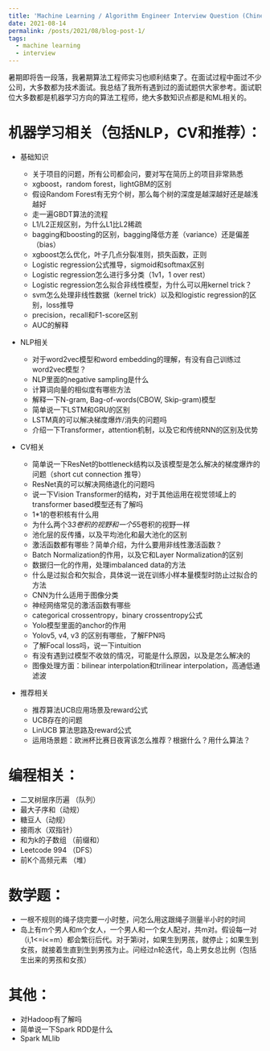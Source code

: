 ```yaml
---
title: 'Machine Learning / Algorithm Engineer Interview Question (Chinese)'
date: 2021-08-14
permalink: /posts/2021/08/blog-post-1/
tags:
  - machine learning
  - interview
---
```


暑期即将告一段落，我暑期算法工程师实习也顺利结束了。在面试过程中面过不少公司，大多数都为技术面试。我总结了我所有遇到过的面试题供大家参考。面试职位大多数都是机器学习方向的算法工程师，绝大多数知识点都是和ML相关的。


机器学习相关（包括NLP，CV和推荐）：
======
* 基础知识
  - 关于项目的问题，所有公司都会问，要对写在简历上的项目非常熟悉
  - xgboost，random forest，lightGBM的区别
  - 假设Random Forest有无穷个树，那么每个树的深度是越深越好还是越浅越好
  - 走一遍GBDT算法的流程
  - L1/L2正规区别，为什么L1比L2稀疏
  - bagging和boosting的区别，bagging降低方差（variance）还是偏差（bias）
  - xgboost怎么优化，叶子几点分裂准则，损失函数，正则
  - Logistic regression公式推导，sigmoid和softmax区别 
  - Logistic regression怎么进行多分类（1v1，1 over rest）
  - Logistic regression怎么拟合非线性模型，为什么可以用kernel trick？
  - svm怎么处理非线性数据（kernel trick）以及和logistic regression的区别，loss推导
  - precision，recall和F1-score区别
  - AUC的解释

* NLP相关
  - 对于word2vec模型和word embedding的理解，有没有自己训练过word2vec模型？
  - NLP里面的negative sampling是什么
  - 计算词向量的相似度有哪些方法
  - 解释一下N-gram, Bag-of-words(CBOW, Skip-gram)模型
  - 简单说一下LSTM和GRU的区别
  - LSTM真的可以解决梯度爆炸/消失的问题吗
  - 介绍一下Transformer，attention机制，以及它和传统RNN的区别及优势

* CV相关
  - 简单说一下ResNet的bottleneck结构以及该模型是怎么解决的梯度爆炸的问题（short cut connection 推导）
  - ResNet真的可以解决网络退化的问题吗
  - 说一下Vision Transformer的结构，对于其他运用在视觉领域上的transformer based模型还有了解吗
  - 1*1的卷积核有什么用
  - 为什么两个3*3卷积的视野和一个5*5卷积的视野一样
  - 池化层的反传播，以及平均池化和最大池化的区别
  - 激活函数都有哪些？简单介绍，为什么要用非线性激活函数？
  - Batch Normalization的作用，以及它和Layer Normalization的区别
  - 数据归一化的作用，处理imbalanced data的方法
  - 什么是过拟合和欠拟合，具体说一说在训练小样本量模型时防止过拟合的方法
  - CNN为什么适用于图像分类
  - 神经网络常见的激活函数有哪些
  - categorical crossentropy，binary crossentropy公式
  - Yolo模型里面的anchor的作用
  - Yolov5, v4, v3 的区别有哪些，了解FPN吗
  - 了解Focal loss吗，说一下intuition
  - 有没有遇到过模型不收敛的情况，可能是什么原因，以及是怎么解决的
  - 图像处理方面：bilinear interpolation和trilinear interpolation，高通低通滤波

* 推荐相关
  - 推荐算法UCB应用场景及reward公式
  - UCB存在的问题
  - LinUCB 算法思路及reward公式
  - 运用场景题：欧洲杯比赛日夜宵该怎么推荐？根据什么？用什么算法？

编程相关：
======
- 二叉树层序历遍 （队列）
- 最大子序和（动规）
- 糖豆人（动规）
- 接雨水（双指针）
- 和为k的子数组 （前缀和）
- Leetcode 994 （DFS）
- 前K个高频元素 （堆）

数学题：
======
- 一根不规则的绳子烧完要一小时整，问怎么用这跟绳子测量半小时的时间
- 岛上有m个男人和m个女人，一个男人和一个女人配对，共m对。假设每一对（i,1<=i<=m）都会繁衍后代。对于第i对，如果生到男孩，就停止；如果生到女孩，就接着生直到生到男孩为止。问经过n轮迭代，岛上男女总比例（包括生出来的男孩和女孩）

其他：
======
- 对Hadoop有了解吗
- 简单说一下Spark RDD是什么
- Spark MLlib
